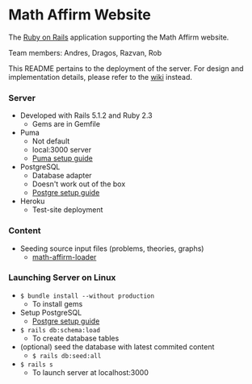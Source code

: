 # Math Affirm Website

The [Ruby on Rails](http://rubyonrails.org/) application supporting the Math
Affirm website.

Team members: Andres, Dragos, Razvan, Rob

This README pertains to the deployment of the server. For design and
implementation details, please refer to the
[wiki](https://bitbucket.org/AFresnedo/math-affirm/wiki/Home) instead.

### Server

* Developed with Rails 5.1.2 and Ruby 2.3
    * Gems are in Gemfile
* Puma
    * Not default
    * local:3000 server
    * [Puma setup guide](https://bitbucket.org/AFresnedo/math-affirm/wiki/puma_setup)
* PostgreSQL
    * Database adapter
    * Doesn't work out of the box
    * [Postgre setup guide](https://bitbucket.org/AFresnedo/math-affirm/wiki/postgre_setup)
* Heroku
    * Test-site deployment

### Content

* Seeding source input files (problems, theories, graphs)
    * [math-affirm-loader](https://bitbucket.org/AFresnedo/math-affirm-loader)

### Launching Server on Linux

* `$ bundle install --without production`
    * To install gems
* Setup PostgreSQL
    * [Postgre setup guide](https://bitbucket.org/AFresnedo/math-affirm/wiki/postgre_setup)
* `$ rails db:schema:load`
    * To create database tables
* (optional) seed the database with latest commited content
    * `$ rails db:seed:all`
* `$ rails s`
    * To launch server at localhost:3000
